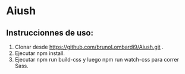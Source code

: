 # Aiush

## Instruccionnes de uso:

1. Clonar desde https://github.com/brunoLombardi9/Aiush.git .
2. Ejecutar npm install.
3. Ejecutar npm run build-css y luego npm run watch-css para correr Sass.

